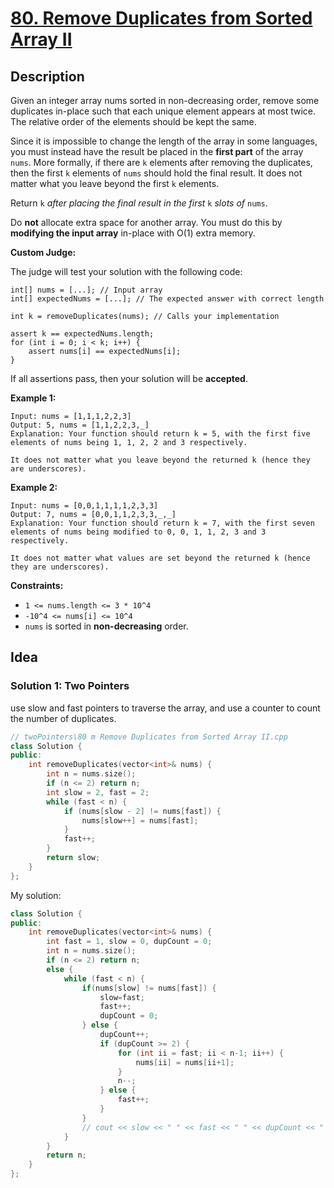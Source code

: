 # [80. Remove Duplicates from Sorted Array II](https://leetcode.com/problems/remove-duplicates-from-sorted-array-ii/)

## Description

Given an integer array nums sorted in non-decreasing order, remove some duplicates in-place such that each unique element appears at most twice. The relative order of the elements should be kept the same.

Since it is impossible to change the length of the array in some languages, you must instead have the result be placed in the **first part** of the array `nums`. More formally, if there are `k` elements after removing the duplicates, then the first `k` elements of `nums` should hold the final result. It does not matter what you leave beyond the first `k` elements.

Return `k` *after placing the final result in the first* `k` *slots of* `nums`.

Do **not** allocate extra space for another array. You must do this by **modifying the input array** in-place with O(1) extra memory.

**Custom Judge:**

The judge will test your solution with the following code:

```
int[] nums = [...]; // Input array
int[] expectedNums = [...]; // The expected answer with correct length

int k = removeDuplicates(nums); // Calls your implementation

assert k == expectedNums.length;
for (int i = 0; i < k; i++) {
    assert nums[i] == expectedNums[i];
}
```

If all assertions pass, then your solution will be **accepted**.

**Example 1:**

```
Input: nums = [1,1,1,2,2,3]
Output: 5, nums = [1,1,2,2,3,_]
Explanation: Your function should return k = 5, with the first five elements of nums being 1, 1, 2, 2 and 3 respectively.

It does not matter what you leave beyond the returned k (hence they are underscores).
```

**Example 2:**

```
Input: nums = [0,0,1,1,1,1,2,3,3]
Output: 7, nums = [0,0,1,1,2,3,3,_,_]
Explanation: Your function should return k = 7, with the first seven elements of nums being modified to 0, 0, 1, 1, 2, 3 and 3 respectively.

It does not matter what values are set beyond the returned k (hence they are underscores).
```

**Constraints:**

- `1 <= nums.length <= 3 * 10^4`
- `-10^4 <= nums[i] <= 10^4`
- `nums` is sorted in **non-decreasing** order.


## Idea

### Solution 1: Two Pointers

use slow and fast pointers to traverse the array, and use a counter to count the number of duplicates. 

```cpp
// twoPointers\80 m Remove Duplicates from Sorted Array II.cpp
class Solution {
public:
    int removeDuplicates(vector<int>& nums) {
        int n = nums.size();
        if (n <= 2) return n;
        int slow = 2, fast = 2;
        while (fast < n) {
            if (nums[slow - 2] != nums[fast]) {
                nums[slow++] = nums[fast];
            }
            fast++;
        }
        return slow;
    }
};
```

My solution:

```cpp
class Solution {
public:
    int removeDuplicates(vector<int>& nums) {
        int fast = 1, slow = 0, dupCount = 0;
        int n = nums.size();
        if (n <= 2) return n;
        else {
            while (fast < n) {
                if(nums[slow] != nums[fast]) {
                    slow=fast;
                    fast++; 
                    dupCount = 0;
                } else {
                    dupCount++;
                    if (dupCount >= 2) {
                        for (int ii = fast; ii < n-1; ii++) {
                            nums[ii] = nums[ii+1];
                        }
                        n--;
                    } else {
                        fast++;
                    }
                }
                // cout << slow << " " << fast << " " << dupCount << " " << n << endl;
            }
        }
        return n;
    }
};
```